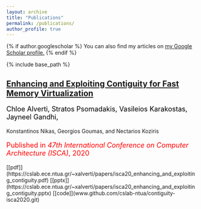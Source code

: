 ```yaml
---
layout: archive
title: "Publications"
permalink: /publications/
author_profile: true
---
```


{% if author.googlescholar %}
  You can also find my articles on <u><a href="{{author.googlescholar}}">my Google Scholar profile</a>.</u>
{% endif %}

{% include base_path %}

## [Enhancing and Exploiting Contiguity for Fast Memory Virtualization](/publications/isca2020-contiguity)

<p style="color:black;font-size:18px;"> Chloe Alverti, Stratos Psomadakis, Vasileios Karakostas, Jayneel Gandhi, 

Konstantinos Nikas, Georgios Goumas, and Nectarios Koziris</p>
<p style="color:red;font-size:18px;">  Published in <i>47th International Conference on Computer Architecture (ISCA)</i>, 2020 </p>
[[pdf]](https://cslab.ece.ntua.gr/~xalverti/papers/isca20_enhancing_and_exploiting_contiguity.pdf) [[pptx]](https://cslab.ece.ntua.gr/~xalverti/papers/isca20_enhancing_and_exploiting_contiguity.pptx) [[code]](www.github.com/cslab-ntua/contiguity-isca2020.git)
